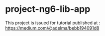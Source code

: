 
# project-ng6-lib-app

This project is issued for tutorial published at :  https://medium.com/@adelma/bebb194091d8
